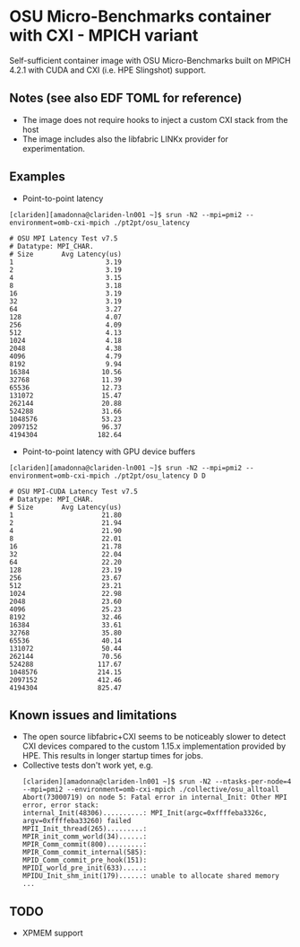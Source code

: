 # OSU Micro-Benchmarks container with CXI - MPICH variant

Self-sufficient container image with OSU Micro-Benchmarks built on MPICH 4.2.1 with CUDA and CXI (i.e. HPE Slingshot) support.

## Notes (see also EDF TOML for reference)
- The image does not require hooks to inject a custom CXI stack from the host
- The image includes also the libfabric LINKx provider for experimentation.

## Examples

- Point-to-point latency
```
[clariden][amadonna@clariden-ln001 ~]$ srun -N2 --mpi=pmi2 --environment=omb-cxi-mpich ./pt2pt/osu_latency

# OSU MPI Latency Test v7.5
# Datatype: MPI_CHAR.
# Size       Avg Latency(us)
1                       3.19
2                       3.19
4                       3.15
8                       3.18
16                      3.19
32                      3.19
64                      3.27
128                     4.07
256                     4.09
512                     4.13
1024                    4.18
2048                    4.38
4096                    4.79
8192                    9.94
16384                  10.56
32768                  11.39
65536                  12.73
131072                 15.47
262144                 20.88
524288                 31.66
1048576                53.23
2097152                96.37
4194304               182.64
```

- Point-to-point latency with GPU device buffers
```
[clariden][amadonna@clariden-ln001 ~]$ srun -N2 --mpi=pmi2 --environment=omb-cxi-mpich ./pt2pt/osu_latency D D

# OSU MPI-CUDA Latency Test v7.5
# Datatype: MPI_CHAR.
# Size       Avg Latency(us)
1                      21.80
2                      21.94
4                      21.90
8                      22.01
16                     21.78
32                     22.04
64                     22.20
128                    23.19
256                    23.67
512                    23.21
1024                   22.98
2048                   23.60
4096                   25.23
8192                   32.46
16384                  33.61
32768                  35.80
65536                  40.14
131072                 50.44
262144                 70.56
524288                117.67
1048576               214.15
2097152               412.46
4194304               825.47
```

## Known issues and limitations
- The open source libfabric+CXI seems to be noticeably slower to detect CXI devices compared to the custom 1.15.x implementation provided by HPE. This results in longer startup times for jobs.
- Collective tests don't work yet, e.g.
  ```
  [clariden][amadonna@clariden-ln001 ~]$ srun -N2 --ntasks-per-node=4 --mpi=pmi2 --environment=omb-cxi-mpich ./collective/osu_alltoall
  Abort(73000719) on node 5: Fatal error in internal_Init: Other MPI error, error stack:
  internal_Init(48306)..........: MPI_Init(argc=0xffffeba3326c, argv=0xffffeba33260) failed
  MPII_Init_thread(265).........: 
  MPIR_init_comm_world(34)......: 
  MPIR_Comm_commit(800).........: 
  MPIR_Comm_commit_internal(585): 
  MPID_Comm_commit_pre_hook(151): 
  MPIDI_world_pre_init(633).....: 
  MPIDU_Init_shm_init(179)......: unable to allocate shared memory
  ...
  ```

## TODO

- XPMEM support

